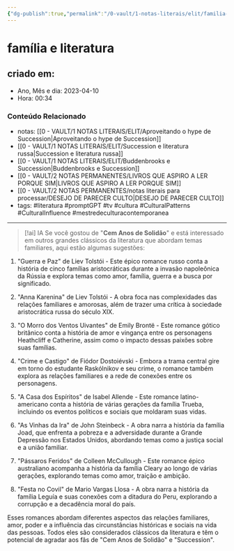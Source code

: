 ```yaml
---
{"dg-publish":true,"permalink":"/0-vault/1-notas-literais/elit/familia-e-literatura/","tags":["literatura","promptGPT","tv","cultura","CulturalPatterns","CulturalInfluence"],"dgHomeLink":true,"dgShowLocalGraph":true,"dgShowFileTree":true,"dgEnableSearch":true,"noteIcon":""}
---
```


# família e literatura

## criado em: 
-  Ano, Mês e dia: 2023-04-10
- Hora: 00:34

### Conteúdo Relacionado
- notas: [[0 - VAULT/1 NOTAS LITERAIS/ELIT/Aproveitando o hype de Succession\|Aproveitando o hype de Succession]]
- [[0 - VAULT/1 NOTAS LITERAIS/ELIT/Succession e literatura russa\|Succession e literatura russa]]
- [[0 - VAULT/1 NOTAS LITERAIS/ELIT/Buddenbrooks e Succession\|Buddenbrooks e Succession]]
- [[0 - VAULT/2 NOTAS PERMANENTES/LIVROS QUE ASPIRO A LER PORQUE SIM\|LIVROS QUE ASPIRO A LER PORQUE SIM]]
- [[0 - VAULT/2 NOTAS PERMANENTES/notas literais para processar/DESEJO DE PARECER CULTO\|DESEJO DE PARECER CULTO]]
- tags: #literatura #promptGPT #tv #cultura #CulturalPatterns #CulturalInfluence #mestredeculturacontemporanea 
---


> [!ai] IA
> Se você gostou de "**Cem Anos de Solidão**" e está interessado em outros grandes clássicos da literatura que abordam temas familiares, aqui estão algumas sugestões:

1.  "Guerra e Paz" de Liev Tolstói - Este épico romance russo conta a história de cinco famílias aristocráticas durante a invasão napoleônica da Rússia e explora temas como amor, família, guerra e a busca por significado.
    
2.  "Anna Karenina" de Liev Tolstói - A obra foca nas complexidades das relações familiares e amorosas, além de trazer uma crítica à sociedade aristocrática russa do século XIX.
    
3.  "O Morro dos Ventos Uivantes" de Emily Brontë - Este romance gótico britânico conta a história de amor e vingança entre os personagens Heathcliff e Catherine, assim como o impacto dessas paixões sobre suas famílias.
    
4.  "Crime e Castigo" de Fiódor Dostoiévski - Embora a trama central gire em torno do estudante Raskólnikov e seu crime, o romance também explora as relações familiares e a rede de conexões entre os personagens.
    
5.  "A Casa dos Espíritos" de Isabel Allende - Este romance latino-americano conta a história de várias gerações da família Trueba, incluindo os eventos políticos e sociais que moldaram suas vidas.
    
6.  "As Vinhas da Ira" de John Steinbeck - A obra narra a história da família Joad, que enfrenta a pobreza e a adversidade durante a Grande Depressão nos Estados Unidos, abordando temas como a justiça social e a união familiar.
    
7.  "Pássaros Feridos" de Colleen McCullough - Este romance épico australiano acompanha a história da família Cleary ao longo de várias gerações, explorando temas como amor, traição e ambição.
    
8.  "Festa no Covil" de Mario Vargas Llosa - A obra narra a história da família Leguía e suas conexões com a ditadura do Peru, explorando a corrupção e a decadência moral do país.
    

Esses romances abordam diferentes aspectos das relações familiares, amor, poder e a influência das circunstâncias históricas e sociais na vida das pessoas. Todos eles são considerados clássicos da literatura e têm o potencial de agradar aos fãs de "Cem Anos de Solidão" e "Succession".